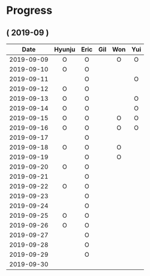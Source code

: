 # Progress

## ( 2019-09 )
| Date       | Hyunju | Eric | Gil | Won | Yui |
| :-:        |:-:     |:-:   |:-:  |:-:  |:-:  |
| 2019-09-09 |O       |O     |     |O    |O    |
| 2019-09-10 |O       |O     |     |     |     |
| 2019-09-11 |        |O     |     |     |O    |
| 2019-09-12 |O       |O     |     |     |     |
| 2019-09-13 |O       |O     |     |     |O    |
| 2019-09-14 |O       |O     |     |     |O    |
| 2019-09-15 |O       |O     |     |O    |O    |
| 2019-09-16 |O       |O     |     |O    |O    |
| 2019-09-17 |        |O     |     |     |     |
| 2019-09-18 |O       |O     |     |O    |     |
| 2019-09-19 |        |O     |     |O    |     |
| 2019-09-20 |O       |O     |     |     |     |
| 2019-09-21 |        |O     |     |     |     |
| 2019-09-22 |O       |O     |     |     |     |
| 2019-09-23 |        |O     |     |     |     |
| 2019-09-24 |        |O     |     |     |     |
| 2019-09-25 |O       |O     |     |     |     |
| 2019-09-26 |O       |O     |     |     |     |
| 2019-09-27 |        |O     |     |     |     |
| 2019-09-28 |        |O     |     |     |     |
| 2019-09-29 |        |O     |     |     |     |
| 2019-09-30 |        |      |     |     |     |
